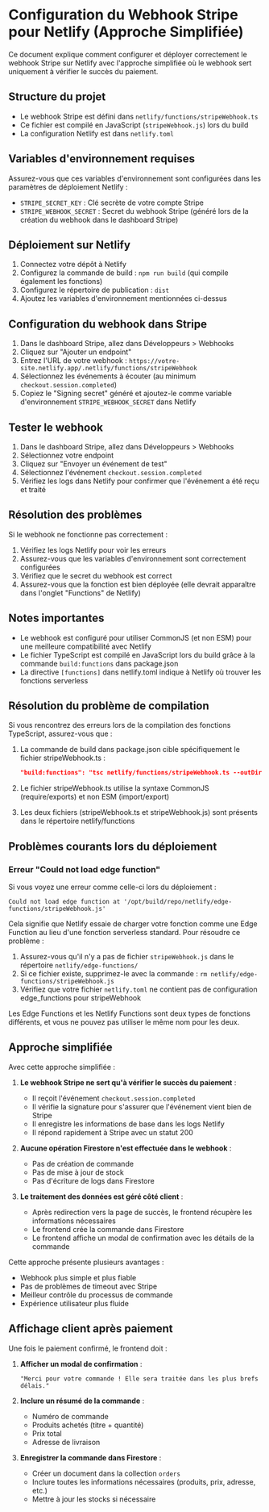 # Configuration du Webhook Stripe pour Netlify (Approche Simplifiée)

Ce document explique comment configurer et déployer correctement le webhook Stripe sur Netlify avec l'approche simplifiée où le webhook sert uniquement à vérifier le succès du paiement.

## Structure du projet

- Le webhook Stripe est défini dans `netlify/functions/stripeWebhook.ts`
- Ce fichier est compilé en JavaScript (`stripeWebhook.js`) lors du build
- La configuration Netlify est dans `netlify.toml`

## Variables d'environnement requises

Assurez-vous que ces variables d'environnement sont configurées dans les paramètres de déploiement Netlify :

- `STRIPE_SECRET_KEY` : Clé secrète de votre compte Stripe
- `STRIPE_WEBHOOK_SECRET` : Secret du webhook Stripe (généré lors de la création du webhook dans le dashboard Stripe)

## Déploiement sur Netlify

1. Connectez votre dépôt à Netlify
2. Configurez la commande de build : `npm run build` (qui compile également les fonctions)
3. Configurez le répertoire de publication : `dist`
4. Ajoutez les variables d'environnement mentionnées ci-dessus

## Configuration du webhook dans Stripe

1. Dans le dashboard Stripe, allez dans Développeurs > Webhooks
2. Cliquez sur "Ajouter un endpoint"
3. Entrez l'URL de votre webhook : `https://votre-site.netlify.app/.netlify/functions/stripeWebhook`
4. Sélectionnez les événements à écouter (au minimum `checkout.session.completed`)
5. Copiez le "Signing secret" généré et ajoutez-le comme variable d'environnement `STRIPE_WEBHOOK_SECRET` dans Netlify

## Tester le webhook

1. Dans le dashboard Stripe, allez dans Développeurs > Webhooks
2. Sélectionnez votre endpoint
3. Cliquez sur "Envoyer un événement de test"
4. Sélectionnez l'événement `checkout.session.completed`
5. Vérifiez les logs dans Netlify pour confirmer que l'événement a été reçu et traité

## Résolution des problèmes

Si le webhook ne fonctionne pas correctement :

1. Vérifiez les logs Netlify pour voir les erreurs
2. Assurez-vous que les variables d'environnement sont correctement configurées
3. Vérifiez que le secret du webhook est correct
4. Assurez-vous que la fonction est bien déployée (elle devrait apparaître dans l'onglet "Functions" de Netlify)

## Notes importantes

- Le webhook est configuré pour utiliser CommonJS (et non ESM) pour une meilleure compatibilité avec Netlify
- Le fichier TypeScript est compilé en JavaScript lors du build grâce à la commande `build:functions` dans package.json
- La directive `[functions]` dans netlify.toml indique à Netlify où trouver les fonctions serverless

## Résolution du problème de compilation

Si vous rencontrez des erreurs lors de la compilation des fonctions TypeScript, assurez-vous que :

1. La commande de build dans package.json cible spécifiquement le fichier stripeWebhook.ts :
   ```json
   "build:functions": "tsc netlify/functions/stripeWebhook.ts --outDir netlify/functions --module commonjs --target es2017 --esModuleInterop --skipLibCheck"
   ```

2. Le fichier stripeWebhook.ts utilise la syntaxe CommonJS (require/exports) et non ESM (import/export)

3. Les deux fichiers (stripeWebhook.ts et stripeWebhook.js) sont présents dans le répertoire netlify/functions

## Problèmes courants lors du déploiement

### Erreur "Could not load edge function"

Si vous voyez une erreur comme celle-ci lors du déploiement :
```
Could not load edge function at '/opt/build/repo/netlify/edge-functions/stripeWebhook.js'
```

Cela signifie que Netlify essaie de charger votre fonction comme une Edge Function au lieu d'une fonction serverless standard. Pour résoudre ce problème :

1. Assurez-vous qu'il n'y a pas de fichier `stripeWebhook.js` dans le répertoire `netlify/edge-functions/`
2. Si ce fichier existe, supprimez-le avec la commande : `rm netlify/edge-functions/stripeWebhook.js`
3. Vérifiez que votre fichier `netlify.toml` ne contient pas de configuration edge_functions pour stripeWebhook

Les Edge Functions et les Netlify Functions sont deux types de fonctions différents, et vous ne pouvez pas utiliser le même nom pour les deux.

## Approche simplifiée

Avec cette approche simplifiée :

1. **Le webhook Stripe ne sert qu'à vérifier le succès du paiement** :
   - Il reçoit l'événement `checkout.session.completed`
   - Il vérifie la signature pour s'assurer que l'événement vient bien de Stripe
   - Il enregistre les informations de base dans les logs Netlify
   - Il répond rapidement à Stripe avec un statut 200

2. **Aucune opération Firestore n'est effectuée dans le webhook** :
   - Pas de création de commande
   - Pas de mise à jour de stock
   - Pas d'écriture de logs dans Firestore

3. **Le traitement des données est géré côté client** :
   - Après redirection vers la page de succès, le frontend récupère les informations nécessaires
   - Le frontend crée la commande dans Firestore
   - Le frontend affiche un modal de confirmation avec les détails de la commande

Cette approche présente plusieurs avantages :
- Webhook plus simple et plus fiable
- Pas de problèmes de timeout avec Stripe
- Meilleur contrôle du processus de commande
- Expérience utilisateur plus fluide

## Affichage client après paiement

Une fois le paiement confirmé, le frontend doit :

1. **Afficher un modal de confirmation** :
   ```
   "Merci pour votre commande ! Elle sera traitée dans les plus brefs délais."
   ```

2. **Inclure un résumé de la commande** :
   - Numéro de commande
   - Produits achetés (titre + quantité)
   - Prix total
   - Adresse de livraison

3. **Enregistrer la commande dans Firestore** :
   - Créer un document dans la collection `orders`
   - Inclure toutes les informations nécessaires (produits, prix, adresse, etc.)
   - Mettre à jour les stocks si nécessaire
